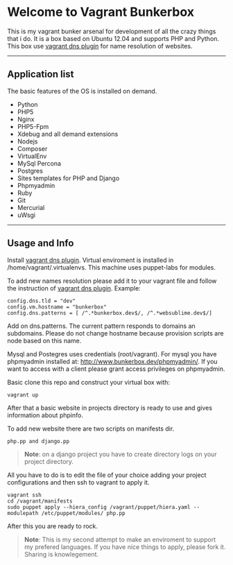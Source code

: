 Welcome to Vagrant Bunkerbox
=====================

This is my vagrant bunker arsenal for development of all the crazy things that i do. It is a box based on Ubuntu 12.04 and supports PHP and Python. This box use [vagrant dns plugin][1] for name resolution of websites.

----------
Application list
---------
The basic features of the OS is installed on demand.

 - Python
 - PHP5
 - Nginx
 - PHP5-Fpm
 - Xdebug and all demand extensions
 - Nodejs
 - Composer
 - VirtualEnv
 - MySql Percona
 - Postgres
 - Sites templates for PHP and Django
 - Phpmyadmin
 - Ruby
 - Git
 - Mercurial
 - uWsgi

----------
Usage and Info
---------
Install [vagrant dns plugin][1]. Virtual enviroment is installed in /home/vagrant/.virtualenvs. This machine uses puppet-labs for modules.

To add new names resolution please add it to your vagrant file and follow the instruction of [vagrant dns plugin][1]. Example:

    config.dns.tld = "dev"
    config.vm.hostname = "bunkerbox"
    config.dns.patterns = [ /^.*bunkerbox.dev$/, /^.*websublime.dev$/]
    
Add on dns.patterns. The current pattern responds to domains an subdomains. Please do not change hostname because provision scripts are node based on this name.

Mysql and Postegres uses credentials (root/vagrant). For mysql you have phpmyadmin installed at: http://www.bunkerbox.dev/phpmyadmin/. If you want to access with a client please grant access privileges on phpmyadmin.

Basic clone this repo and construct your virtual box with:

    vagrant up

After that a basic website in projects directory is ready to use and gives information about phpinfo.

To add new website there are two scripts on manifests dir. 

    php.pp and django.pp

> **Note**: on a django project you have to create directory logs on your project directory.

All you have to do is to edit the file of your choice adding your project configurations and then ssh to vagrant to apply it.

    vagrant ssh
    cd /vagrant/manifests
    sudo puppet apply --hiera_config /vagrant/puppet/hiera.yaml --modulepath /etc/puppet/modules/ php.pp

After this you are ready to rock. 

> **Note**: This is my second attempt to make an enviroment to support my prefered languages. If you have nice things to apply, please fork it. Sharing is knowlegement.


  [1]: https://github.com/BerlinVagrant/vagrant-dns